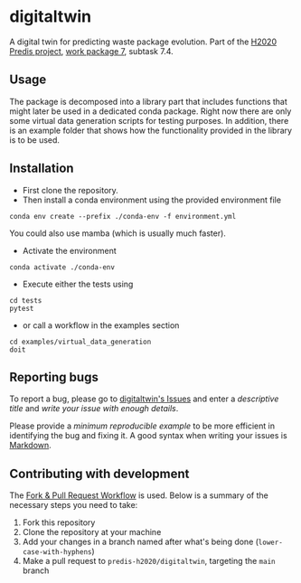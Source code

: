 # digitaltwin
A digital twin for predicting waste package evolution. Part of the [H2020 Predis project](https://predis-h2020.eu/predis-project/), [work package 7](https://predis-h2020.eu/work-packages/), subtask 7.4.

## Usage
The package is decomposed into a library part that includes functions that might later be used in a dedicated conda package. Right now there are only some virtual data generation scripts for testing purposes. 
In addition, there is an example folder that shows how the functionality provided in the library is to be used.

## Installation
* First clone the repository. 
* Then install a conda environment using the provided environment file
```
conda env create --prefix ./conda-env -f environment.yml 
```
You could also use mamba (which is usually much faster).

* Activate the environment
```
conda activate ./conda-env
```
* Execute either the tests using 
```
cd tests
pytest 
```
* or call a workflow in the examples section
```
cd examples/virtual_data_generation
doit
```

## Reporting bugs

To report a bug, please go to [digitaltwin's Issues](https://github.com/predis-h2020/digitaltwin/issues/new) and enter a *descriptive title* and *write your issue with enough details*.

Please provide a *minimum reproducible example* to be more efficient in identifying the bug and fixing it. A good syntax when writing your issues is [Markdown](https://guides.github.com/features/mastering-markdown/).

## Contributing with development

The [Fork & Pull Request Workflow](https://docs.github.com/en/get-started/quickstart/contributing-to-projects) is used. Below is a summary of the necessary steps you need to take:

1. Fork this repository
2. Clone the repository at your machine
3. Add your changes in a branch named after what's being done (`lower-case-with-hyphens`)
4. Make a pull request to `predis-h2020/digitaltwin`, targeting the `main` branch